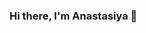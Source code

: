 ### Hi there, I'm Anastasiya 👋

<!--
**Stasya133/Stasya133** is a ✨ _special_ ✨ repository because its `README.md` (this file) appears on your GitHub profile.

Here are some ideas to get you started:

- 🔭 I'm currently working on learning GIT
- 🌱 I'm currently studying at GeekBrains...
- 👯 I invite you to get new knowledge
- 📫 I live in Moscow
- 😄I work in the field of Horeca
-->
